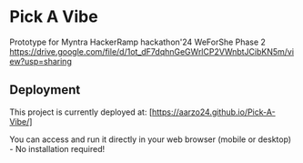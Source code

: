 # Pick A Vibe
Prototype for Myntra HackerRamp hackathon'24 WeForShe Phase 2
https://drive.google.com/file/d/1ot_dF7dqhnGeGWrlCP2VWnbtJCibKN5m/view?usp=sharing

## **Deployment**

This project is currently deployed at:
[https://aarzo24.github.io/Pick-A-Vibe/]

You can access and run it directly in your web browser (mobile or desktop) - No installation required!




